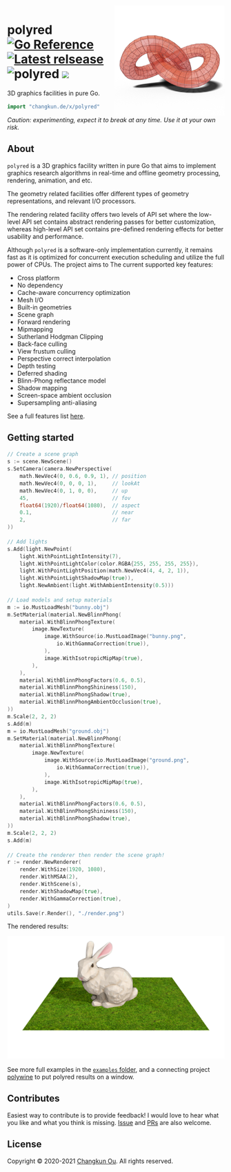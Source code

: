 <img src="./examples/favicon.png" alt="logo" height="255" align="right" />

# polyred [![Go Reference](https://pkg.go.dev/badge/github.com/changkun/polyred.svg)](https://pkg.go.dev/changkun.de/x/polyred) [![Latest relsease](https://img.shields.io/github/v/tag/changkun/polyred?label=polyred)](https://github.com/changkun/polyred/releases) ![polyred](https://github.com/changkun/polyred/workflows/polyred/badge.svg?branch=master) ![](https://changkun.de/urlstat?mode=github&repo=changkun/polyred)

3D graphics facilities in pure Go.

```go
import "changkun.de/x/polyred"
```

_Caution: experimenting, expect it to break at any time. Use it at your own risk._

## About

`polyred` is a 3D graphics facility written in pure Go that aims to
implement graphics research algorithms in real-time and offline geometry processing, rendering, animation, and etc.

The geometry related facilities offer different types of geometry
representations, and relevant I/O processors.

The rendering related facility offers two levels of API set where the
low-level API set contains abstract rendering passes for better customization, whereas high-level API set contains pre-defined rendering effects for better usability and performance.

Although `polyred` is a software-only implementation currently, it
remains fast as it is optimized for concurrent execution scheduling
and utilize the full power of CPUs. The project aims to The current
supported key features:

- Cross platform
- No dependency
- Cache-aware concurrency optimization
- Mesh I/O
- Built-in geometries
- Scene graph
- Forward rendering
- Mipmapping
- Sutherland Hodgman Clipping
- Back-face culling
- View frustum culling
- Perspective correct interpolation
- Depth testing
- Deferred shading
- Blinn-Phong reflectance model
- Shadow mapping
- Screen-space ambient occlusion
- Supersampling anti-aliasing

See a full features list [here](./docs/features.md).

## Getting started

```go
// Create a scene graph
s := scene.NewScene()
s.SetCamera(camera.NewPerspective(
    math.NewVec4(0, 0.6, 0.9, 1), // position
    math.NewVec4(0, 0, 0, 1),     // lookAt
    math.NewVec4(0, 1, 0, 0),     // up
    45,                           // fov
    float64(1920)/float64(1080),  // aspect
    0.1,                          // near
    2,                            // far
))

// Add lights
s.Add(light.NewPoint(
    light.WithPointLightIntensity(7),
    light.WithPointLightColor(color.RGBA{255, 255, 255, 255}),
    light.WithPointLightPosition(math.NewVec4(4, 4, 2, 1)),
    light.WithPointLightShadowMap(true)),
    light.NewAmbient(light.WithAmbientIntensity(0.5)))

// Load models and setup materials
m := io.MustLoadMesh("bunny.obj")
m.SetMaterial(material.NewBlinnPhong(
    material.WithBlinnPhongTexture(
        image.NewTexture(
            image.WithSource(io.MustLoadImage("bunny.png",
                io.WithGammaCorrection(true)),
            ),
            image.WithIsotropicMipMap(true),
        ),
    ),
    material.WithBlinnPhongFactors(0.6, 0.5),
    material.WithBlinnPhongShininess(150),
    material.WithBlinnPhongShadow(true),
    material.WithBlinnPhongAmbientOcclusion(true),
))
m.Scale(2, 2, 2)
s.Add(m)
m = io.MustLoadMesh("ground.obj")
m.SetMaterial(material.NewBlinnPhong(
    material.WithBlinnPhongTexture(
        image.NewTexture(
            image.WithSource(io.MustLoadImage("ground.png",
                io.WithGammaCorrection(true)),
            ),
            image.WithIsotropicMipMap(true),
        ),
    ),
    material.WithBlinnPhongFactors(0.6, 0.5),
    material.WithBlinnPhongShininess(150),
    material.WithBlinnPhongShadow(true),
))
m.Scale(2, 2, 2)
s.Add(m)

// Create the renderer then render the scene graph!
r := render.NewRenderer(
    render.WithSize(1920, 1080),
    render.WithMSAA(2),
    render.WithScene(s),
    render.WithShadowMap(true),
    render.WithGammaCorrection(true),
)
utils.Save(r.Render(), "./render.png")
```

The rendered results:

![](./examples/teaser.png)

See more full examples in the [`examples` folder](./examples), and a 
connecting project [polywine](https://changkun.de/s/polywine) to put
polyred results on a window.

## Contributes

Easiest way to contribute is to provide feedback! I would love to hear what you like and what you think is missing. [Issue](https://github.com/changkun/polyred/issues/new) and [PRs](https://github.com/changkun/polyred/pulls) are also welcome.

## License

Copyright &copy; 2020-2021 [Changkun Ou](https://changkun.de). All rights reserved.